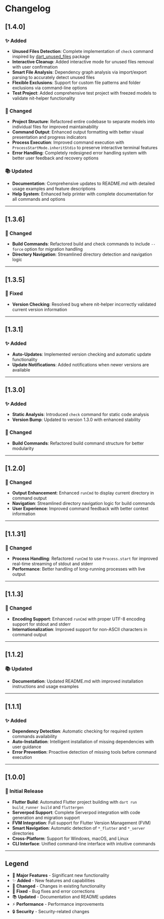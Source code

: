 # Changelog

## [1.4.0]

### ✨ Added
- **Unused Files Detection**: Complete implementation of `check` command inspired by [dart_unused_files](https://github.com/EmadBeltaje/dart_unused_files) package
- **Interactive Cleanup**: Added interactive mode for unused files removal with user confirmation
- **Smart File Analysis**: Dependency graph analysis via import/export parsing to accurately detect unused files
- **Flexible Exclusions**: Support for custom file patterns and folder exclusions via command-line options
- **Test Project**: Added comprehensive test project with freezed models to validate nit-helper functionality

### 🔧 Changed  
- **Project Structure**: Refactored entire codebase to separate models into individual files for improved maintainability
- **Command Output**: Enhanced output formatting with better visual presentation and progress indicators
- **Process Execution**: Improved command execution with `ProcessStartMode.inheritStdio` to preserve interactive terminal features
- **Error Handling**: Completely redesigned error handling system with better user feedback and recovery options

### 📚 Updated
- **Documentation**: Comprehensive updates to README.md with detailed usage examples and feature descriptions  
- **Help System**: Enhanced help printer with complete documentation for all commands and options

---

## [1.3.6] 

### 🔧 Changed
- **Build Commands**: Refactored build and check commands to include `--force` option for migration handling
- **Directory Navigation**: Streamlined directory detection and navigation logic

---

## [1.3.5]

### 🐛 Fixed
- **Version Checking**: Resolved bug where nit-helper incorrectly validated current version information

---

## [1.3.1] 

### ✨ Added
- **Auto-Updates**: Implemented version checking and automatic update functionality
- **Update Notifications**: Added notifications when newer versions are available

---

## [1.3.0]

### ✨ Added
- **Static Analysis**: Introduced `check` command for static code analysis
- **Version Bump**: Updated to version 1.3.0 with enhanced stability

### 🔧 Changed
- **Build Commands**: Refactored build command structure for better modularity

---

## [1.2.0]

### 🔧 Changed
- **Output Enhancement**: Enhanced `runCmd` to display current directory in command output
- **Navigation**: Streamlined directory navigation logic for build commands
- **User Experience**: Improved command feedback with better context information

---

## [1.1.31]

### 🔧 Changed
- **Process Handling**: Refactored `runCmd` to use `Process.start` for improved real-time streaming of stdout and stderr
- **Performance**: Better handling of long-running processes with live output

---

## [1.1.3]

### 🔧 Changed
- **Encoding Support**: Enhanced `runCmd` with proper UTF-8 encoding support for stdout and stderr
- **Internationalization**: Improved support for non-ASCII characters in command output

---

## [1.1.2]

### 📚 Updated
- **Documentation**: Updated README.md with improved installation instructions and usage examples

---

## [1.1.1]

### ✨ Added
- **Dependency Detection**: Automatic checking for required system commands availability
- **Auto-Installation**: Intelligent installation of missing dependencies with user guidance
- **Error Prevention**: Proactive detection of missing tools before command execution

---

## [1.0.0]

### 🎉 Initial Release
- **Flutter Build**: Automated Flutter project building with `dart run build_runner build` and `fluttergen`
- **Serverpod Support**: Complete Serverpod integration with code generation and migration support  
- **FVM Integration**: Full support for Flutter Version Management (FVM)
- **Smart Navigation**: Automatic detection of `*_flutter` and `*_server` directories
- **Cross-Platform**: Support for Windows, macOS, and Linux
- **CLI Interface**: Unified command-line interface with intuitive commands

---

## Legend

- 🎉 **Major Features** - Significant new functionality
- ✨ **Added** - New features and capabilities  
- 🔧 **Changed** - Changes in existing functionality
- 🐛 **Fixed** - Bug fixes and error corrections
- 📚 **Updated** - Documentation and README updates
- ⚡ **Performance** - Performance improvements
- 🔒 **Security** - Security-related changes